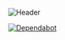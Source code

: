 ![Header](https://mir-s3-cdn-cf.behance.net/project_modules/1400_opt_1/21f92350586481.58d5e6812701c.gif)

[![Dependabot](https://img.shields.io/badge/PROJECT-1-Анализ_бизнес-модели-blue)](https://docs.google.com/spreadsheets/d/1cYhj99MNjyoP1yvqb21XmrqwTQ1HDJ2tHha0ljSbL70/edit#gid=1504646163)
